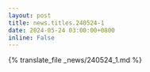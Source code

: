 ```yaml
---
layout: post
title: news.titles.240524-1
date: 2024-05-24 03:00:00+0800
inline: False
---
```


{% translate_file _news/240524_1.md %}
